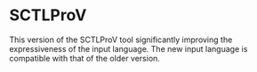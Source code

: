 # SCTLProV

This version of the SCTLProV tool significantly improving the expressiveness of the input language. The new input language is compatible with that of the older version.

